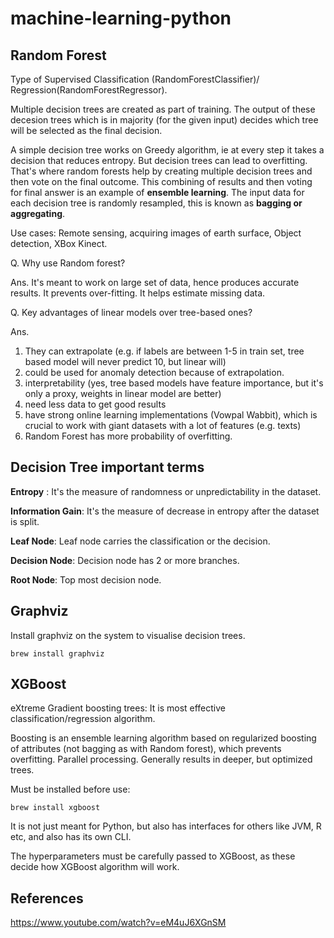 # machine-learning-python

## Random Forest

Type of Supervised Classification (RandomForestClassifier)/ Regression(RandomForestRegressor).

Multiple decision trees are created as part of training. The output of these decesion trees which is in majority (for the given input) decides which tree will be selected as the final decision.

A simple decision tree works on Greedy algorithm, ie at every step it takes a decision that reduces entropy. But decision trees can lead to overfitting. That's where random forests help by creating multiple decision trees and then vote on the final outcome. This combining of results and then voting for final answer is an example of **ensemble learning**. The input data for each decision tree is randomly resampled, this is known as **bagging or aggregating**.

Use cases: Remote sensing, acquiring images of earth surface, Object detection, XBox Kinect.

Q. Why use Random forest? 

Ans. It's meant to work on large set of data, hence produces accurate results. It prevents over-fitting. It helps estimate missing data.


Q. Key advantages of linear models over tree-based ones? 

Ans. 
1. They can extrapolate (e.g. if labels are between 1-5 in train set, tree based model will never predict 10, but linear will)
2. could be used for anomaly detection because of extrapolation.
3. interpretability (yes, tree based models have feature importance, but it's only a proxy, weights in linear model are better)
4. need less data to get good results
5. have strong online learning implementations (Vowpal Wabbit), which is crucial to work with giant datasets with a lot of features (e.g. texts)
6. Random Forest has more probability of overfitting.

## Decision Tree important terms
**Entropy** : It's the measure of randomness or unpredictability in the dataset.

**Information Gain**: It's the measure of decrease in entropy after the dataset is split.

**Leaf Node**: Leaf node carries the classification or the decision.

**Decision Node**: Decision node has 2 or more branches.

**Root Node**: Top most decision node.

## Graphviz
Install graphviz on the system to visualise decision trees.
```
brew install graphviz
```

## XGBoost

eXtreme Gradient boosting trees: It is most effective classification/regression algorithm.

Boosting is an ensemble learning algorithm based on regularized boosting of attributes (not bagging as with Random forest), which prevents overfitting. Parallel processing. Generally results in deeper, but optimized trees.

Must be installed before use:
```
brew install xgboost
```
It is not just meant for Python, but also has interfaces for others like JVM, R etc, and also has its own CLI.

The hyperparameters must be carefully passed to XGBoost, as these decide how XGBoost algorithm will work. 

## References
https://www.youtube.com/watch?v=eM4uJ6XGnSM

